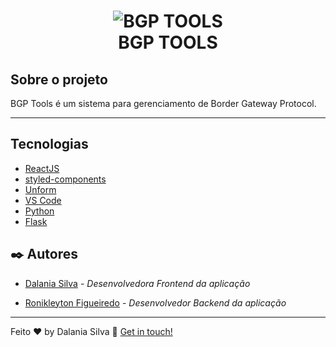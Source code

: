 <h1 align="center">
    <img alt="BGP TOOLS" src="https://res.cloudinary.com/dwufco8zm/image/upload/v1625616909/bgp_r19aj5.png" />
    <br>
    BGP TOOLS
</h1>

## Sobre o projeto

BGP Tools é um sistema para gerenciamento de Border Gateway Protocol.

---

## Tecnologias


* [ReactJS](https://reactjs.org/)
* [styled-components](https://maven.apache.org/) 
* [Unform](https://maven.apache.org/) 
* [VS Code](https://code.visualstudio.com/) 
* [Python](https://www.python.org/doc/)
* [Flask](https://flask.palletsprojects.com/en/2.0.x/)

## ✒️ Autores
* [Dalania Silva](https://github.com/linkParaPerfil) - *Desenvolvedora Frontend da aplicação*  

* [Ronikleyton Figueiredo](https://github.com/linkParaPerfil) - *Desenvolvedor Backend da aplicação*  

---

Feito ♥ by Dalania Silva :wave: [Get in touch!](https://www.linkedin.com/in/dalania-silva-851107175/)
